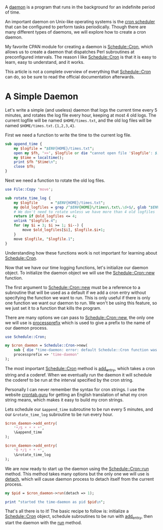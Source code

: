 A [daemon](https://en.wikipedia.org/wiki/Daemon_(computing)) is a program that runs in the background for an indefinite period of time.

An important daemon on Unix-like operating systems is the [cron scheduler](https://en.wikipedia.org/wiki/Cron) that can be configured to perform tasks periodically. Though there are many different types of daemons, we will explore how to create a cron daemon.

My favorite CPAN module for creating a daemon is [Schedule::Cron](https://metacpan.org/pod/Schedule::Cron), which allows us to create a daemon that dispatches Perl subroutines at preconfigured intervals. The reason I like [Schedule::Cron](https://metacpan.org/pod/Schedule::Cron) is that it is easy to learn, easy to understand, and it works.

This article is not a complete overview of everything that [Schedule::Cron](https://metacpan.org/pod/Schedule::Cron) can do, so be sure to read the official documentation afterwards.

<a id="orga259ded"></a>

# A Simple Daemon

Let's write a simple (and useless) daemon that logs the current time every 5 minutes, and rotates the log file every hour, keeping at most 4 old logs. The current logfile will be named `$HOME/times.txt`, and the old log files will be named `$HOME/times.txt.{1,2,3,4}`.

First we need a function to write the time to the current log file.

```perl
sub append_time {
    my $logfile = "$ENV{HOME}/times.txt";
    open my $fh, '>>', $logfile or die "cannot open file '$logfile': $!";
    my $time = localtime();
    print $fh "$time\n";
    close $fh;
}
```

Next we need a function to rotate the old log files.

```perl
use File::Copy 'move';

sub rotate_time_log {
    my $logfile      = "$ENV{HOME}/times.txt";
    my @old_logfiles = grep /^$ENV{HOME}\/times\.txt\.\d+$/, glob "$ENV{HOME}/*";
    # We don't need to rotate unless we have more than 4 old logfiles
    return if @old_logfiles <= 4;
    unlink "$logfile.4";
    for (my $i = 3; $i >= 1; $i--) {
        move $old_logfiles[$i], $logfile.$i+1;
    }
    move $logfile, "$logfile.1";
}
```

Understanding how these functions work is not important for learning about [Schedule::Cron](https://metacpan.org/pod/Schedule::Cron).

Now that we have our time logging functions, let's initialize our daemon object. To initialize the daemon object we will use the [Schedule::Cron::new](https://metacpan.org/pod/Schedule::Cron#$cron-=-new-Schedule::Cron($dispatcher,[extra-args])) function.

The first argument to [Schedule::Cron::new](https://metacpan.org/pod/Schedule::Cron#$cron-=-new-Schedule::Cron($dispatcher,[extra-args])) must be a reference to a subroutine that will be used as a default if we add a cron entry without specifying the function we want to run. This is only useful if there is only one function we want our daemon to run. We won't be using this feature, so we just set it to a function that kills the program.

There are many options we can pass to [Schedule::Cron::new](https://metacpan.org/pod/Schedule::Cron#$cron-=-new-Schedule::Cron($dispatcher,[extra-args])), the only one we will use is [processprefix](https://metacpan.org/pod/Schedule::Cron#processprefix-=%3E-%3Cname%3E) which is used to give a prefix to the name of our daemon process.

```perl
use Schedule::Cron;

my $cron_daemon = Schedule::Cron->new(
    sub { die "time-daemon: error: default Schedule::Cron function was called\n" },
    processprefix => 'time-daemon'
);
```

The most important [Schedule::Cron](https://metacpan.org/pod/Schedule::Cron) method is [add<sub>entry</sub>](https://metacpan.org/pod/Schedule::Cron#$cron-%3Eadd_entry($timespec,[arguments])), which takes a cron string and a coderef. When we eventually run the daemon it will schedule the coderef to be run at the interval specified by the cron string.

Personally I can never remember the syntax for cron strings. I use the website [crontab.guru](https://crontab.guru/) for getting an English translation of what my cron string means, which makes it easy to build my cron strings.

Lets schedule our `&append_time` subroutine to be run every 5 minutes, and our `&rotate_time_log` subroutine to be run every hour.

```perl
$cron_daemon->add_entry(
    '*/5 * * * *',
    \&append_time
);

$cron_daemon->add_entry(
    '0 */1 * * *',
    \&rotate_time_log
);
```

We are now ready to start up the daemon using the [Schedule::Cron::run](https://metacpan.org/pod/Schedule::Cron#$cron-%3Erun([options])) method. This method takes many options but the only one we will use is [detach](https://metacpan.org/pod/Schedule::Cron#detach), which will cause daemon process to detach itself from the current process.

```perl
my $pid = $cron_daemon->run(detach => 1);

print "started the time-daemon as pid $pid\n";
```

That's all there is to it! The basic recipe to follow is: initialize a [Schedule::Cron](https://metacpan.org/pod/Schedule::Cron) object, schedule subroutines to be run with [add<sub>entry</sub>](https://metacpan.org/pod/Schedule::Cron#$cron-%3Eadd_entry($timespec,[arguments])), then start the daemon with the [run](https://metacpan.org/pod/Schedule::Cron#$cron-%3Erun([options])) method.
